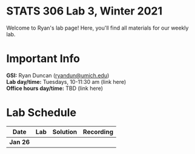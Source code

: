 # STATS 306 Lab 3, Winter 2021

Welcome to Ryan's lab page! Here, you'll find all materials for our weekly lab.
# Important Info

**GSI:** Ryan Duncan (ryandun@umich.edu)\
**Lab day/time:** Tuesdays, 10-11:30 am (link here)\
**Office hours day/time:** TBD (link here)

# Lab Schedule

Date | Lab | Solution | Recording
--- | --- | --- | ---
**Jan 26** |  |  | 
